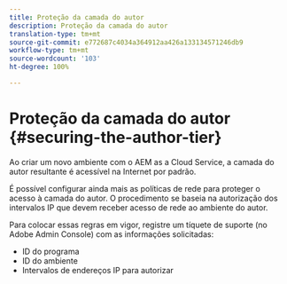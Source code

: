 ```yaml
---
title: Proteção da camada do autor
description: Proteção da camada do autor
translation-type: tm+mt
source-git-commit: e772687c4034a364912aa426a133134571246db9
workflow-type: tm+mt
source-wordcount: '103'
ht-degree: 100%

---
```



# Proteção da camada do autor {#securing-the-author-tier}

Ao criar um novo ambiente com o AEM as a Cloud Service, a camada do autor resultante é acessível na Internet por padrão.

É possível configurar ainda mais as políticas de rede para proteger o acesso à camada do autor. O procedimento se baseia na autorização dos intervalos IP que devem receber acesso de rede ao ambiente do autor.

Para colocar essas regras em vigor, registre um tíquete de suporte (no Adobe Admin Console) com as informações solicitadas:
- ID do programa
- ID do ambiente
- Intervalos de endereços IP para autorizar